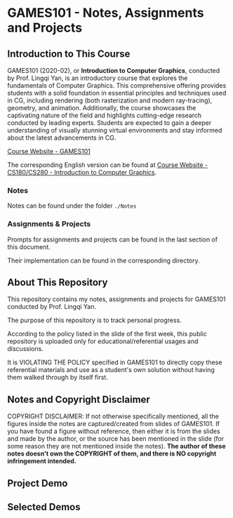 # GAMES101 - Notes, Assignments and Projects

## Introduction to This Course

GAMES101 (2020-02), or **Introduction to Computer Graphics**, conducted by Prof. Lingqi Yan, is an introductory course that explores the fundamentals of Computer Graphics. This comprehensive offering provides students with a solid foundation in essential principles and techniques used in CG, including rendering (both rasterization and modern ray-tracing), geometry, and animation. Additionally, the course showcases the captivating nature of the field and highlights cutting-edge research conducted by leading experts. Students are expected to gain a deeper understanding of visually stunning virtual environments and stay informed about the latest advancements in CG.

[Course Website - GAMES101](https://sites.cs.ucsb.edu/~lingqi/teaching/games101.html)

The corresponding English version can be found at [Course Website - CS180/CS280 - Introduction to Computer Graphics](https://sites.cs.ucsb.edu/~lingqi/teaching/cs180.html).

### Notes

Notes can be found under the folder `./Notes`

### Assignments & Projects

Prompts for assignments and projects can be found in the last section of this document.

Their implementation can be found in the corresponding directory.



## About This Repository

This repository contains my notes, assignments and projects for GAMES101 conducted by Prof. Lingqi Yan. 

The purpose of this repository is to track personal progress.

According to the policy listed in the slide of the first week, this public repository is uploaded only for educational/referential usages and discussions.

It is VIOLATING THE POLICY specified in GAMES101 to directly copy these referential materials and use as a student's own solution without having them walked through by itself first. 



## Notes and Copyright Disclaimer

COPYRIGHT DISCLAIMER: If not otherwise specifically mentioned, all the figures inside the notes are captured/created from slides of GAMES101. If you have found a figure without reference, then either it is from the slides and made by the author, or the source has been mentioned in the slide (for some reason they are not mentioned inside the notes). **The author of these notes doesn't own the COPYRIGHT of them, and there is NO copyright infringement intended.**



## Project Demo



## Selected Demos
